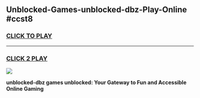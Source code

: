 
## Unblocked-Games-unblocked-dbz-Play-Online #ccst8
<h3>
<a href="https://news.freeplayer.one?title=unblocked-dbz&ref=3">CLICK TO PLAY</a></h3>
<hr>

<h3>
<a href="https://news.freeplayer.one?title=unblocked-dbz&ref=3">CLICK 2 PLAY</a>
  
</h3>

<a href="https://news.freeplayer.one?title=unblocked-dbz&ref=3"><img src="https://clearcache.store/games.png"></a>


**unblocked-dbz games unblocked: Your Gateway to Fun and Accessible Online Gaming**
